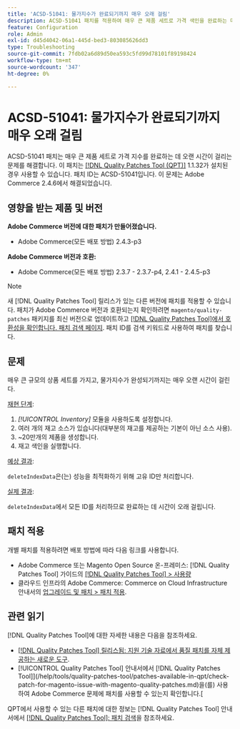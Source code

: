 ```yaml
---
title: 'ACSD-51041: 물가지수가 완료되기까지 매우 오래 걸림'
description: ACSD-51041 패치를 적용하여 매우 큰 제품 세트로 가격 색인을 완료하는 데 시간이 오래 걸리는 Adobe Commerce 문제를 해결합니다.
feature: Configuration
role: Admin
exl-id: d45d4042-06a1-445d-bed3-803085626dd3
type: Troubleshooting
source-git-commit: 7fdb02a6d89d50ea593c5fd99d78101f89198424
workflow-type: tm+mt
source-wordcount: '347'
ht-degree: 0%

---
```


# ACSD-51041: 물가지수가 완료되기까지 매우 오래 걸림

ACSD-51041 패치는 매우 큰 제품 세트로 가격 지수를 완료하는 데 오랜 시간이 걸리는 문제를 해결합니다. 이 패치는 [[!DNL Quality Patches Tool (QPT)]](https://experienceleague.adobe.com/en/docs/commerce-operations/tools/quality-patches-tool/quality-patches-tool-to-self-serve-quality-patches) 1.1.32가 설치된 경우 사용할 수 있습니다. 패치 ID는 ACSD-51041입니다. 이 문제는 Adobe Commerce 2.4.6에서 해결되었습니다.

## 영향을 받는 제품 및 버전

**Adobe Commerce 버전에 대한 패치가 만들어졌습니다.**

* Adobe Commerce(모든 배포 방법) 2.4.3-p3

**Adobe Commerce 버전과 호환:**

* Adobe Commerce(모든 배포 방법) 2.3.7 - 2.3.7-p4, 2.4.1 - 2.4.5-p3

>[!NOTE]
>
>새 [!DNL Quality Patches Tool] 릴리스가 있는 다른 버전에 패치를 적용할 수 있습니다. 패치가 Adobe Commerce 버전과 호환되는지 확인하려면 `magento/quality-patches` 패키지를 최신 버전으로 업데이트하고 [[!DNL Quality Patches Tool]에서 호환성을 확인합니다. 패치 검색 페이지](https://experienceleague.adobe.com/tools/commerce-quality-patches/index.html). 패치 ID를 검색 키워드로 사용하여 패치를 찾습니다.

## 문제

매우 큰 규모의 상품 세트를 가지고, 물가지수가 완성되기까지는 매우 오랜 시간이 걸린다.

<u>재현 단계</u>:

1. *[!UICONTROL Inventory]* 모듈을 사용하도록 설정합니다.
1. 여러 개의 재고 소스가 있습니다(대부분의 재고를 제공하는 기본이 아닌 소스 사용).
1. ~20만개의 제품을 생성합니다.
1. 재고 색인을 실행합니다.

<u>예상 결과</u>:

`deleteIndexData`은(는) 성능을 최적화하기 위해 고유 ID만 처리합니다.

<u>실제 결과</u>:

`deleteIndexData`에서 모든 ID를 처리하므로 완료하는 데 시간이 오래 걸립니다.

## 패치 적용

개별 패치를 적용하려면 배포 방법에 따라 다음 링크를 사용합니다.

* Adobe Commerce 또는 Magento Open Source 온-프레미스: [!DNL Quality Patches Tool] 가이드의 [[!DNL Quality Patches Tool] > 사용량](/help/tools/quality-patches-tool/usage.md)
* 클라우드 인프라의 Adobe Commerce: Commerce on Cloud Infrastructure 안내서의 [업그레이드 및 패치 > 패치 적용](https://experienceleague.adobe.com/docs/commerce-cloud-service/user-guide/develop/upgrade/apply-patches.html).

## 관련 읽기

[!DNL Quality Patches Tool]에 대한 자세한 내용은 다음을 참조하세요.

* [[!DNL Quality Patches Tool] 릴리스됨: 지원 기술 자료에서 품질 패치를 자체 제공하는 새로운 도구](https://experienceleague.adobe.com/en/docs/commerce-operations/tools/quality-patches-tool/quality-patches-tool-to-self-serve-quality-patches).
* [!UICONTROL Quality Patches Tool] 안내서에서  [!DNL Quality Patches Tool]](/help/tools/quality-patches-tool/patches-available-in-qpt/check-patch-for-magento-issue-with-magento-quality-patches.md)을(를) 사용하여 Adobe Commerce 문제에 패치를 사용할 수 있는지 확인합니다.[


QPT에서 사용할 수 있는 다른 패치에 대한 정보는 [!DNL Quality Patches Tool] 안내서에서 [[!DNL Quality Patches Tool]: 패치 검색](https://experienceleague.adobe.com/tools/commerce-quality-patches/index.html)을 참조하세요.
